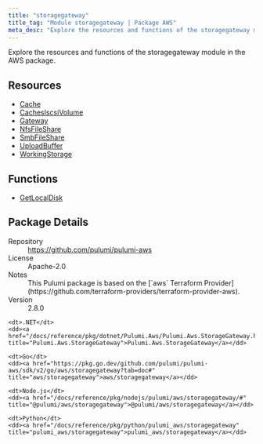 ```yaml
---
title: "storagegateway"
title_tag: "Module storagegateway | Package AWS"
meta_desc: "Explore the resources and functions of the storagegateway module in the AWS package."
---
```


<!-- WARNING: this file was generated by Pulumi Docs Generator. -->
<!-- Do not edit by hand unless you're certain you know what you are doing! -->

Explore the resources and functions of the storagegateway module in the AWS package.

<h2 id="resources">Resources</h2>
<ul class="api">
    <li><a href="cache" title="Cache"><span class="symbol resource"></span>Cache</a></li>
    <li><a href="cachesiscsivolume" title="CachesIscsiVolume"><span class="symbol resource"></span>CachesIscsiVolume</a></li>
    <li><a href="gateway" title="Gateway"><span class="symbol resource"></span>Gateway</a></li>
    <li><a href="nfsfileshare" title="NfsFileShare"><span class="symbol resource"></span>NfsFileShare</a></li>
    <li><a href="smbfileshare" title="SmbFileShare"><span class="symbol resource"></span>SmbFileShare</a></li>
    <li><a href="uploadbuffer" title="UploadBuffer"><span class="symbol resource"></span>UploadBuffer</a></li>
    <li><a href="workingstorage" title="WorkingStorage"><span class="symbol resource"></span>WorkingStorage</a></li>
</ul>

<h2 id="functions">Functions</h2>
<ul class="api">
    <li><a href="getlocaldisk" title="GetLocalDisk"><span class="symbol function"></span>GetLocalDisk</a></li>
</ul>

<h2 id="package-details">Package Details</h2>
<dl class="package-details">
	<dt>Repository</dt>
	<dd><a href="https://github.com/pulumi/pulumi-aws">https://github.com/pulumi/pulumi-aws</a></dd>
	<dt>License</dt>
	<dd>Apache-2.0</dd>
	<dt>Notes</dt>
	<dd>This Pulumi package is based on the [`aws` Terraform Provider](https://github.com/terraform-providers/terraform-provider-aws).</dd>
	<dt>Version</dt>
	<dd>2.8.0</dd>
</dl>



<dl class="tabular">

    <dt>.NET</dt>
    <dd><a href="/docs/reference/pkg/dotnet/Pulumi.Aws/Pulumi.Aws.StorageGateway.html" title="Pulumi.Aws.StorageGateway">Pulumi.Aws.StorageGateway</a></dd>

    <dt>Go</dt>
    <dd><a href="https://pkg.go.dev/github.com/pulumi/pulumi-aws/sdk/v2/go/aws/storagegateway?tab=doc#" title="aws/storagegateway">aws/storagegateway</a></dd>

    <dt>Node.js</dt>
    <dd><a href="/docs/reference/pkg/nodejs/pulumi/aws/storagegateway/#" title="@pulumi/aws/storagegateway">@pulumi/aws/storagegateway</a></dd>

    <dt>Python</dt>
    <dd><a href="/docs/reference/pkg/python/pulumi_aws/storagegateway" title="pulumi_aws/storagegateway">pulumi_aws/storagegateway</a></dd>

</dl>


